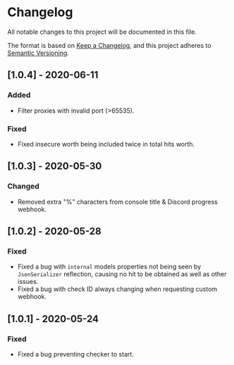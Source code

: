 # Changelog

All notable changes to this project will be documented in this file.

The format is based on [Keep a Changelog](https://keepachangelog.com/en/1.0.0/),
and this project adheres to [Semantic Versioning](https://semver.org/spec/v2.0.0.html).

## [1.0.4] - 2020-06-11

### Added

- Filter proxies with invalid port (>65535).

### Fixed

- Fixed insecure worth being included twice in total hits worth.

## [1.0.3] - 2020-05-30

### Changed

- Removed extra "%" characters from console title & Discord progress webhook.

## [1.0.2] - 2020-05-28

### Fixed

- Fixed a bug with `internal` models properties not being seen by `JsonSerializer` reflection, causing no hit to be obtained as well as other issues.
- Fixed a bug with check ID always changing when requesting custom webhook.

## [1.0.1] - 2020-05-24

### Fixed

- Fixed a bug preventing checker to start.